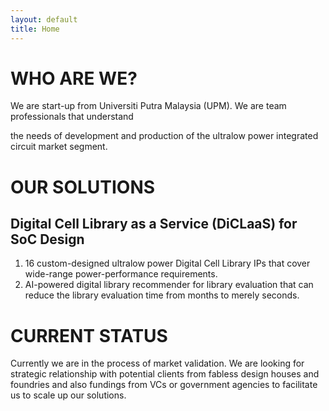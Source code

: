 ```yaml
---
layout: default
title: Home
---
```


# WHO ARE WE?
We are start-up from Universiti Putra Malaysia (UPM). We are team professionals that understand 

the needs of development and production of the ultralow power integrated circuit market segment. 

# OUR SOLUTIONS

## Digital Cell Library as a Service (DiCLaaS) for SoC Design
1. 16 custom-designed ultralow power Digital Cell Library IPs that cover wide-range power-performance requirements.
2. AI-powered digital library recommender for library evaluation that can reduce the library evaluation time from months to merely seconds.

# CURRENT STATUS
Currently we are in the process of market validation. We are looking for strategic relationship with potential clients 
from fabless design houses and foundries and also fundings from VCs or government agencies to facilitate us to scale up our solutions.
